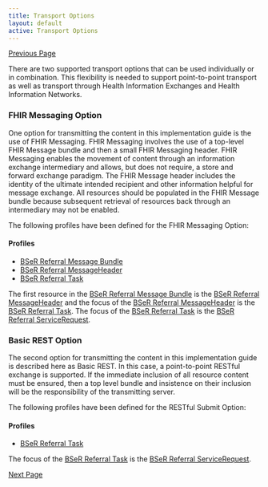 ```yaml
---
title: Transport Options
layout: default
active: Transport Options
---
```


[Previous Page](Bi-directional_Service_e-Referral_Transactions.html)

There are two supported transport options that can be used individually or in combination. This flexibility is needed to support point-to-point transport as well as transport through Health Information Exchanges and Health Information Networks.

### FHIR Messaging Option

One option for transmitting the content in this implementation guide is the use of FHIR Messaging. FHIR Messaging involves the use of a top-level FHIR Message bundle and then a small FHIR Messaging header. FHIR Messaging enables the movement of content through an information exchange intermediary and allows, but does not require, a store and forward exchange paradigm. The FHIR Message header includes the identity of the ultimate intended recipient and other information helpful for message exchange. All resources should be populated in the FHIR Message bundle because subsequent retrieval of resources back through an intermediary may not be enabled.

The following profiles have been defined for the FHIR Messaging Option:

#### Profiles
<ul>
  <li><a href="StructureDefinition-BSeR-ReferralMessageBundle.html">BSeR Referral Message Bundle</a></li>
  <li><a href="StructureDefinition-BSeR-ReferralMessageHeader.html">BSeR Referral MessageHeader</a></li>
  <li><a href="StructureDefinition-BSeR-ReferralTask.html">BSeR Referral Task</a></li>
</ul>

The first resource in the <a href="StructureDefinition-BSeR-ReferralMessageBundle.html">BSeR Referral Message Bundle</a> is the <a href="StructureDefinition-BSeR-ReferralMessageHeader.html">BSeR Referral MessageHeader</a> and the focus of the <a href="StructureDefinition-BSeR-ReferralMessageHeader.html">BSeR Referral MessageHeader</a> is the <a href="StructureDefinition-BSeR-ReferralTask.html">BSeR Referral Task</a>. The focus of the <a href="StructureDefinition-BSeR-ReferralTask.html">BSeR Referral Task</a> is the <a href="StructureDefinition-BSeR-ReferralServiceRequest.html">BSeR Referral ServiceRequest</a>.


### Basic REST Option

The second option for transmitting the content in this implementation guide is described here as Basic REST. In this case, a point-to-point RESTful exchange is supported. If the immediate inclusion of all resource content must be ensured, then a top level bundle and insistence on their inclusion will be the responsibility of the transmitting server.

The following profiles have been defined for the RESTful Submit Option:

#### Profiles
<ul>
  <li><a href="StructureDefinition-BSeR-ReferralTask.html">BSeR Referral Task</a></li>
</ul>

The focus of the <a href="StructureDefinition-BSeR-ReferralTask.html">BSeR Referral Task</a> is the <a href="StructureDefinition-BSeR-ReferralServiceRequest.html">BSeR Referral ServiceRequest</a>.

[Next Page](Adaptation_for_Additional_Referral_Use_Cases.html)
